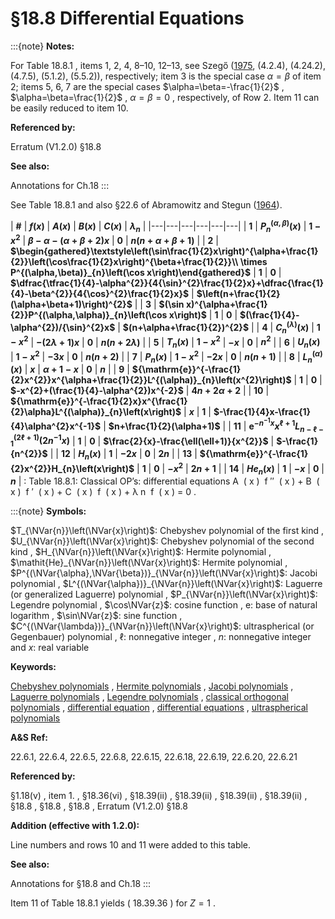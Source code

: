 # §18.8 Differential Equations

:::{note}
**Notes:**

For Table 18.8.1 , items 1, 2, 4, 8–10, 12–13, see Szegő ([1975](./bib/S.html#bib2194 "Orthogonal Polynomials"), (4.2.4), (4.24.2), (4.7.5), (5.1.2), (5.5.2)), respectively; item 3 is the special case $\alpha=\beta$ of item 2; items 5, 6, 7 are the special cases $\alpha=\beta=-\frac{1}{2}$ , $\alpha=\beta=\frac{1}{2}$ , $\alpha=\beta=0$ , respectively, of Row 2. Item 11 can be easily reduced to item 10.

**Referenced by:**

Erratum (V1.2.0) §18.8

**See also:**

Annotations for Ch.18
:::

See Table 18.8.1 and also §22.6 of Abramowitz and Stegun ([1964](./bib/index.html#bib24 "Handbook of Mathematical Functions with Formulas, Graphs, and Mathematical Tables")).

<a id="T1"></a>
| **#** | **$f(x)$** | **$A(x)$** | **$B(x)$** | **$C(x)$** | **$\lambda_{n}$** |
|---|---|---|---|---|---|
| **1** | **$P^{(\alpha,\beta)}_{n}\left(x\right)$** | **$1-x^{2}$** | **$\beta-\alpha-(\alpha+\beta+2)x$** | **0** | **$n(n+\alpha+\beta+1)$** |
| **2** | **$\begin{gathered}\textstyle\left(\sin\frac{1}{2}x\right)^{\alpha+\frac{1}{2}}\left(\cos\frac{1}{2}x\right)^{\beta+\frac{1}{2}}\\ \times P^{(\alpha,\beta)}_{n}\left(\cos x\right)\end{gathered}$** | **$1$** | **$0$** | **$\dfrac{\tfrac{1}{4}-\alpha^{2}}{4{\sin}^{2}\frac{1}{2}x}+\dfrac{\frac{1}{4}-\beta^{2}}{4{\cos}^{2}\frac{1}{2}x}$** | **$\left(n+\frac{1}{2}(\alpha+\beta+1)\right)^{2}$** |
| **3** | **$(\sin x)^{\alpha+\frac{1}{2}}P^{(\alpha,\alpha)}_{n}\left(\cos x\right)$** | **$1$** | **$0$** | **$(\frac{1}{4}-\alpha^{2})/{\sin}^{2}x$** | **$(n+\alpha+\frac{1}{2})^{2}$** |
| **4** | **$C^{(\lambda)}_{n}\left(x\right)$** | **$1-x^{2}$** | **$-(2\lambda+1)x$** | **$0$** | **$n(n+2\lambda)$** |
| **5** | **$T_{n}\left(x\right)$** | **$1-x^{2}$** | **$-x$** | **$0$** | **$n^{2}$** |
| **6** | **$U_{n}\left(x\right)$** | **$1-x^{2}$** | **$-3x$** | **$0$** | **$n(n+2)$** |
| **7** | **$P_{n}\left(x\right)$** | **$1-x^{2}$** | **$-2x$** | **$0$** | **$n(n+1)$** |
| **8** | **$L^{(\alpha)}_{n}\left(x\right)$** | **$x$** | **$\alpha+1-x$** | **$0$** | **$n$** |
| **9** | **${\mathrm{e}}^{-\frac{1}{2}x^{2}}x^{\alpha+\frac{1}{2}}L^{(\alpha)}_{n}\left(x^{2}\right)$** | **$1$** | **$0$** | **$-x^{2}+(\frac{1}{4}-\alpha^{2})x^{-2}$** | **$4n+2\alpha+2$** |
| **10** | **${\mathrm{e}}^{-\frac{1}{2}x}x^{\frac{1}{2}\alpha}L^{(\alpha)}_{n}\left(x\right)$** | **$x$** | **$1$** | **$-\frac{1}{4}x-\frac{1}{4}\alpha^{2}x^{-1}$** | **$n+\frac{1}{2}(\alpha+1)$** |
| **11** | **${\mathrm{e}}^{-n^{-1}x}x^{\ell+1}L^{(2\ell+1)}_{n-\ell-1}\left(2n^{-1}x\right)$** | **$1$** | **$0$** | **$\frac{2}{x}-\frac{\ell(\ell+1)}{x^{2}}$** | **$-\frac{1}{n^{2}}$** |
| **12** | **$H_{n}\left(x\right)$** | **$1$** | **$-2x$** | **$0$** | **$2n$** |
| **13** | **${\mathrm{e}}^{-\frac{1}{2}x^{2}}H_{n}\left(x\right)$** | **$1$** | **$0$** | **$-x^{2}$** | **$2n+1$** |
| **14** | **$\mathit{He}_{n}\left(x\right)$** | **$1$** | **$-x$** | **$0$** | **$n$** |
: Table 18.8.1: Classical OP’s: differential equations A ⁡ ( x ) ⁢ f ′′ ⁡ ( x ) + B ⁡ ( x ) ⁢ f ′ ⁡ ( x ) + C ⁡ ( x ) ⁢ f ⁡ ( x ) + λ n ⁢ f ⁡ ( x ) = 0 .

:::{note}
**Symbols:**

$T_{\NVar{n}}\left(\NVar{x}\right)$: Chebyshev polynomial of the first kind , $U_{\NVar{n}}\left(\NVar{x}\right)$: Chebyshev polynomial of the second kind , $H_{\NVar{n}}\left(\NVar{x}\right)$: Hermite polynomial , $\mathit{He}_{\NVar{n}}\left(\NVar{x}\right)$: Hermite polynomial , $P^{(\NVar{\alpha},\NVar{\beta})}_{\NVar{n}}\left(\NVar{x}\right)$: Jacobi polynomial , $L^{(\NVar{\alpha})}_{\NVar{n}}\left(\NVar{x}\right)$: Laguerre (or generalized Laguerre) polynomial , $P_{\NVar{n}}\left(\NVar{x}\right)$: Legendre polynomial , $\cos\NVar{z}$: cosine function , $\mathrm{e}$: base of natural logarithm , $\sin\NVar{z}$: sine function , $C^{(\NVar{\lambda})}_{\NVar{n}}\left(\NVar{x}\right)$: ultraspherical (or Gegenbauer) polynomial , $\ell$: nonnegative integer , $n$: nonnegative integer and $x$: real variable

**Keywords:**

[Chebyshev polynomials](http://dlmf.nist.gov/search/search?q=Chebyshev%20polynomials) , [Hermite polynomials](http://dlmf.nist.gov/search/search?q=Hermite%20polynomials) , [Jacobi polynomials](http://dlmf.nist.gov/search/search?q=Jacobi%20polynomials) , [Laguerre polynomials](http://dlmf.nist.gov/search/search?q=Laguerre%20polynomials) , [Legendre polynomials](http://dlmf.nist.gov/search/search?q=Legendre%20polynomials) , [classical orthogonal polynomials](http://dlmf.nist.gov/search/search?q=classical%20orthogonal%20polynomials) , [differential equation](http://dlmf.nist.gov/search/search?q=differential%20equation) , [differential equations](http://dlmf.nist.gov/search/search?q=differential%20equations) , [ultraspherical polynomials](http://dlmf.nist.gov/search/search?q=ultraspherical%20polynomials)

**A&S Ref:**

22.6.1, 22.6.4, 22.6.5, 22.6.8, 22.6.15, 22.6.18, 22.6.19, 22.6.20, 22.6.21

**Referenced by:**

§1.18(v) , item 1. , §18.36(vi) , §18.39(ii) , §18.39(ii) , §18.39(ii) , §18.39(ii) , §18.8 , §18.8 , §18.8 , Erratum (V1.2.0) §18.8

**Addition (effective with 1.2.0):**

Line numbers and rows 10 and 11 were added to this table.

**See also:**

Annotations for §18.8 and Ch.18
:::

Item 11 of Table 18.8.1 yields ( 18.39.36 ) for $Z=1$ .
